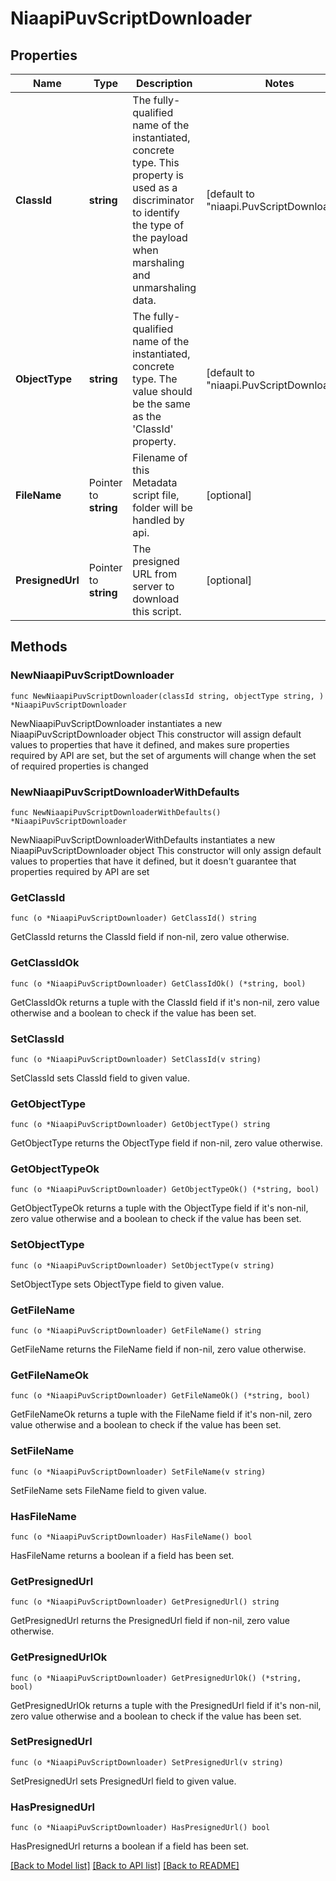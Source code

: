 # NiaapiPuvScriptDownloader

## Properties

Name | Type | Description | Notes
------------ | ------------- | ------------- | -------------
**ClassId** | **string** | The fully-qualified name of the instantiated, concrete type. This property is used as a discriminator to identify the type of the payload when marshaling and unmarshaling data. | [default to "niaapi.PuvScriptDownloader"]
**ObjectType** | **string** | The fully-qualified name of the instantiated, concrete type. The value should be the same as the &#39;ClassId&#39; property. | [default to "niaapi.PuvScriptDownloader"]
**FileName** | Pointer to **string** | Filename of this Metadata script file, folder will be handled by api. | [optional] 
**PresignedUrl** | Pointer to **string** | The presigned URL from server to download this script. | [optional] 

## Methods

### NewNiaapiPuvScriptDownloader

`func NewNiaapiPuvScriptDownloader(classId string, objectType string, ) *NiaapiPuvScriptDownloader`

NewNiaapiPuvScriptDownloader instantiates a new NiaapiPuvScriptDownloader object
This constructor will assign default values to properties that have it defined,
and makes sure properties required by API are set, but the set of arguments
will change when the set of required properties is changed

### NewNiaapiPuvScriptDownloaderWithDefaults

`func NewNiaapiPuvScriptDownloaderWithDefaults() *NiaapiPuvScriptDownloader`

NewNiaapiPuvScriptDownloaderWithDefaults instantiates a new NiaapiPuvScriptDownloader object
This constructor will only assign default values to properties that have it defined,
but it doesn't guarantee that properties required by API are set

### GetClassId

`func (o *NiaapiPuvScriptDownloader) GetClassId() string`

GetClassId returns the ClassId field if non-nil, zero value otherwise.

### GetClassIdOk

`func (o *NiaapiPuvScriptDownloader) GetClassIdOk() (*string, bool)`

GetClassIdOk returns a tuple with the ClassId field if it's non-nil, zero value otherwise
and a boolean to check if the value has been set.

### SetClassId

`func (o *NiaapiPuvScriptDownloader) SetClassId(v string)`

SetClassId sets ClassId field to given value.


### GetObjectType

`func (o *NiaapiPuvScriptDownloader) GetObjectType() string`

GetObjectType returns the ObjectType field if non-nil, zero value otherwise.

### GetObjectTypeOk

`func (o *NiaapiPuvScriptDownloader) GetObjectTypeOk() (*string, bool)`

GetObjectTypeOk returns a tuple with the ObjectType field if it's non-nil, zero value otherwise
and a boolean to check if the value has been set.

### SetObjectType

`func (o *NiaapiPuvScriptDownloader) SetObjectType(v string)`

SetObjectType sets ObjectType field to given value.


### GetFileName

`func (o *NiaapiPuvScriptDownloader) GetFileName() string`

GetFileName returns the FileName field if non-nil, zero value otherwise.

### GetFileNameOk

`func (o *NiaapiPuvScriptDownloader) GetFileNameOk() (*string, bool)`

GetFileNameOk returns a tuple with the FileName field if it's non-nil, zero value otherwise
and a boolean to check if the value has been set.

### SetFileName

`func (o *NiaapiPuvScriptDownloader) SetFileName(v string)`

SetFileName sets FileName field to given value.

### HasFileName

`func (o *NiaapiPuvScriptDownloader) HasFileName() bool`

HasFileName returns a boolean if a field has been set.

### GetPresignedUrl

`func (o *NiaapiPuvScriptDownloader) GetPresignedUrl() string`

GetPresignedUrl returns the PresignedUrl field if non-nil, zero value otherwise.

### GetPresignedUrlOk

`func (o *NiaapiPuvScriptDownloader) GetPresignedUrlOk() (*string, bool)`

GetPresignedUrlOk returns a tuple with the PresignedUrl field if it's non-nil, zero value otherwise
and a boolean to check if the value has been set.

### SetPresignedUrl

`func (o *NiaapiPuvScriptDownloader) SetPresignedUrl(v string)`

SetPresignedUrl sets PresignedUrl field to given value.

### HasPresignedUrl

`func (o *NiaapiPuvScriptDownloader) HasPresignedUrl() bool`

HasPresignedUrl returns a boolean if a field has been set.


[[Back to Model list]](../README.md#documentation-for-models) [[Back to API list]](../README.md#documentation-for-api-endpoints) [[Back to README]](../README.md)


